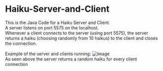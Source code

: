 # Haiku-Server-and-Client <br/>
This is the Java Code for a Haiku Server and Client. <br/>
A server listens on port 5575 on the localhost. <br/>
Whenever a client connects to the server (using port 5575), the server returns a haiku (choosing randomly from 10 haikus) to the client and closes the connection.
<br/>
<br/>
Example of the server and clients running:
![image](https://user-images.githubusercontent.com/60248071/141733299-b0942233-e94b-4845-93dc-0e1cf9fa303b.png)
<br/> As seen above the server returns a random haiku for every client connection
